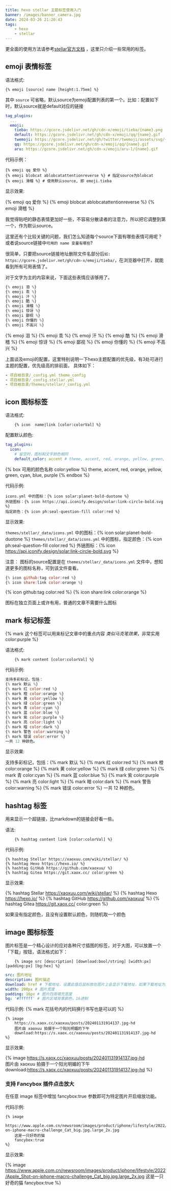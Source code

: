 ```yaml
---
title: hexo stellar 主题标签使用入门
banner: /images/banner_camera.jpg
date: 2024-03-26 21:20:43
tags:
    - hexo
    - stellar
---
```


 
更全面的使用方法请参考[stellar官方文档](https://xaoxuu.com/wiki/stellar/tag-plugins/express/) ，这里只介绍一些常用的标签。

## emoji 表情标签

语法格式:
```
{% emoji [source] name [height:1.75em] %}
```

其中 `source` 可省略，默认source为emoji配置列表的第一个。比如：配置如下时，默认source就是default对应的链接
```yaml _config.yml
tag_plugins:
  ...
  emoji:
    tieba: https://gcore.jsdelivr.net/gh/cdn-x/emoji/tieba/{name}.png
    default: https://gcore.jsdelivr.net/gh/cdn-x/emoji/qq/{name}.gif
    twemoji: https://gcore.jsdelivr.net/gh/twitter/twemoji/assets/svg/{name}.svg
    qq: https://gcore.jsdelivr.net/gh/cdn-x/emoji/qq/{name}.gif
    aru: https://gcore.jsdelivr.net/gh/cdn-x/emoji/aru-l/{name}.gif
```

代码示例：
```
{% emoji qq 爱你 %} 
{% emoji blobcat ablobcatattentionreverse %} # 指定source为blobcat
{% emoji 滑稽 %} # 使用默认source, 即 emoji.tieba
```
显示效果: 

{% emoji qq 爱你 %}
{% emoji blobcat ablobcatattentionreverse %}
{% emoji 滑稽 %}

我觉得贴吧的静态表情更加好一些，不容易分散读者的注意力，所以把它调整到第一个，作为默认source。

这里还有个比较关键的问题，我们怎么知道每个source下面有哪些表情可用呢？或者说source链接中`可用的 name 变量有哪些`?  

很简单，只要把source链接地址删除文件名部分后`如: https://gcore.jsdelivr.net/gh/cdn-x/emoji/tieba/`，在浏览器中打开，就能看到所有可用表情了。  

对于文字为主的内容来说，下面这些表情应该够用了。
```js tieba常用表情
{% emoji 泪 %}
{% emoji 乖 %}
{% emoji 汗 %}
{% emoji 酷 %}
{% emoji 滑稽 %}
{% emoji 惊讶 %}
{% emoji 鄙视 %}
{% emoji 你懂的 %}
{% emoji 不高兴 %}
```

{% emoji 泪 %}
{% emoji 乖 %}
{% emoji 汗 %}
{% emoji 酷 %}
{% emoji 滑稽 %}
{% emoji 惊讶 %}
{% emoji 鄙视 %}
{% emoji 你懂的 %}
{% emoji 不高兴 %}

上面谈及emoji的配置，这里特别说明一下hexo主题配置的优先级，有3处可进行主题的配置，优先级高的排前面， 具体如下：
```yaml 主题配置的优先级
- 项目根目录/_config.yml theme_config
- 项目根目录/_config.stellar.yml
- 项目根目录/themes/stellar/_config.yml    
```


## icon 图标标签

语法格式:
```
    {% icon  name|link [color:colorVal] %}
```

配置默认颜色:

```yaml _config.yml
tag_plugins:
  icon:
    # 留空时，图标和文字颜色相同
    default_color: accent # theme, accent, red, orange, yellow, green, cyan, blue, purple
```

{% box 可用的颜色名称 color:yellow %}
theme, accent, red, orange, yellow, green, cyan, blue, purple
{% endbox %}

代码示例:
```
icons.yml 中的图标：{% icon solar:planet-bold-duotone %}
外链图标：{% icon https://api.iconify.design/solar:link-circle-bold.svg %}
指定颜色：{% icon ph:seal-question-fill color:red %}
```
显示效果:

`themes/stellar/_data/icons.yml` 中的图标：{% icon solar:planet-bold-duotone %}
`themes/stellar/_data/icons.yml` 中的图标，指定颜色：{% icon ph:seal-question-fill color:red %}
外链图标：{% icon https://api.iconify.design/solar:link-circle-bold.svg %}


注意： 图标的source配置是在 `themes/stellar/_data/icons.yml` 文件中，想知道更多的图标名称，可到该文件查看。  


```js 更多图标
{% icon github:tag color:red %}
{% icon share:link color:orange %}
```

{% icon github:tag color:red %}
{% icon share:link color:orange %}

图标在独立页面上或许有用，普通的文章不需要什么图标

## mark 标记标签

{% mark 这个标签可以用来标记文章中的重点内容 *类似马克笔效果*，非常实用  color:purple %}

语法格式:
```
    {% mark content [color:colorVal] %}
```
代码示例:
```js
支持多彩标记，包括：
{% mark 默认 %}
{% mark 红 color:red %}
{% mark 橙 color:orange %}
{% mark 黄 color:yellow %}
{% mark 绿 color:green %}
{% mark 青 color:cyan %}
{% mark 蓝 color:blue %}
{% mark 紫 color:purple %}
{% mark 亮 color:light %}
{% mark 暗 color:dark %}
{% mark 警告 color:warning %}
{% mark 错误 color:error %}
一共 12 种颜色。
```

显示效果:

支持多彩标记，包括：{% mark 默认 %} {% mark 红 color:red %} {% mark 橙 color:orange %} {% mark 黄 color:yellow %} {% mark 绿 color:green %} {% mark 青 color:cyan %} {% mark 蓝 color:blue %} {% mark 紫 color:purple %} {% mark 亮 color:light %} {% mark 暗 color:dark %} {% mark 警告 color:warning %} {% mark 错误 color:error %} 一共 12 种颜色。

## hashtag 标签

用来显示一个超链接，比markdown的链接会好看一些。

语法:
```
    {% hashtag content link [color:colorVal] %}
```
代码示例:
```
{% hashtag Stellar https://xaoxuu.com/wiki/stellar/ %}
{% hashtag Hexo https://hexo.io/ %}
{% hashtag GitHub https://github.com/xaoxuu/ %}
{% hashtag Gitea https://git.xaox.cc/ color:green %}
```

显示效果:

{% hashtag Stellar https://xaoxuu.com/wiki/stellar/ %}
{% hashtag Hexo https://hexo.io/ %}
{% hashtag GitHub https://github.com/xaoxuu/ %}
{% hashtag Gitea https://git.xaox.cc/ color:green %}

如果没有指定颜色，且没有设置默认颜色，则随机取一个颜色

## image 图标标签
图片标签是一个精心设计的应对各种尺寸插图的标签，对于大图，可以放置一个「下载」按钮，语法格式如下：

```
    {% image src [description] [download:bool/string] [width:px] [padding:px] [bg:hex] %}
```

```yaml 参数说明
src: 图片地址
description: 图片描述
download: href # 下载地址，设置此值后鼠标放在图片上会显示下载地址，如果下载地址为图片地址，可以设置为 true
width: 200px # 图片宽度
padding: 16px # 图片四周填充宽度
bg: '#ffffff' # 图片区域背景颜色，16进制
```

代码示例: {% mark 花括号内的代码换行书写也是可以的 %}
```
{% image 
    https://s.xaox.cc/xaoxuu/posts/202401131914137.jpg-hd  
    图片由 xaoxuu 拍摄于一个阳光明媚的下午   
    download:https://s.xaox.cc/xaoxuu/posts/202401131914137.jpg-hd 
%}

```

显示效果:

{% image 
    https://s.xaox.cc/xaoxuu/posts/202401131914137.jpg-hd  
    图片由 xaoxuu 拍摄于一个阳光明媚的下午 
    download:https://s.xaox.cc/xaoxuu/posts/202401131914137.jpg-hd 
%}

### 支持 Fancybox 插件点击放大
在任意 image 标签中增加 fancybox:true 参数即可为特定图片开启缩放功能。

代码示例:
```
{% image
    https://www.apple.com.cn/newsroom/images/product/iphone/lifestyle/2022/Apple_Shot-on-iphone-macro-challenge_Cat_big.jpg.large_2x.jpg
    这是一只好奇的猫
    fancybox:true
%}
```
显示效果:

{% image
    https://www.apple.com.cn/newsroom/images/product/iphone/lifestyle/2022/Apple_Shot-on-iphone-macro-challenge_Cat_big.jpg.large_2x.jpg
    这是一只好奇的猫
    fancybox:true
%}
